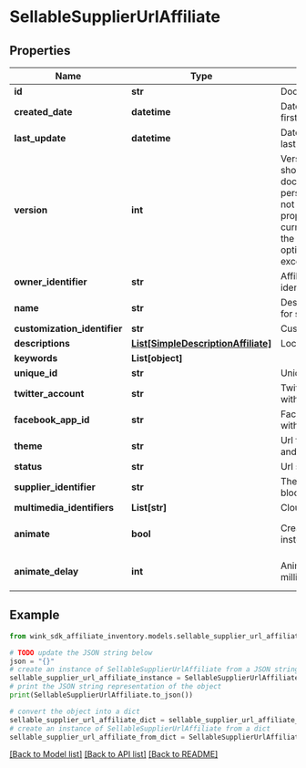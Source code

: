 # SellableSupplierUrlAffiliate


## Properties

Name | Type | Description | Notes
------------ | ------------- | ------------- | -------------
**id** | **str** | Document UUID | [optional] 
**created_date** | **datetime** | Datetime this record was first created | [optional] 
**last_update** | **datetime** | Datetime this record was last updated | [optional] 
**version** | **int** | Version property that shows how many times this document has been persisted. Document will not persist if the version property is less than current version property in the system. Result in an optimistic locking exception. | [optional] 
**owner_identifier** | **str** | AffiliateAccountLightweight identifier | 
**name** | **str** | Descriptive name of this url for seller use only | 
**customization_identifier** | **str** | Customization identifier | 
**descriptions** | [**List[SimpleDescriptionAffiliate]**](SimpleDescriptionAffiliate.md) | Localized link descriptions | 
**keywords** | **List[object]** |  | 
**unique_id** | **str** | Unique link id | 
**twitter_account** | **str** | Twitter account is used with OpenGraph data | [optional] 
**facebook_app_id** | **str** | Facebook APP ID is used with OpenGraph data | [optional] 
**theme** | **str** | Url theme controls the look and feel of the ad banner. | [optional] 
**status** | **str** | Url sell status | 
**supplier_identifier** | **str** | The entity supplying the blocking. Usually a hotel. | 
**multimedia_identifiers** | **List[str]** | Cloudinary identifiers | 
**animate** | **bool** | Create an animated gif instead of a list of images | [optional] [default to False]
**animate_delay** | **int** | Animation delay in milliseconds | [optional] [default to -1]

## Example

```python
from wink_sdk_affiliate_inventory.models.sellable_supplier_url_affiliate import SellableSupplierUrlAffiliate

# TODO update the JSON string below
json = "{}"
# create an instance of SellableSupplierUrlAffiliate from a JSON string
sellable_supplier_url_affiliate_instance = SellableSupplierUrlAffiliate.from_json(json)
# print the JSON string representation of the object
print(SellableSupplierUrlAffiliate.to_json())

# convert the object into a dict
sellable_supplier_url_affiliate_dict = sellable_supplier_url_affiliate_instance.to_dict()
# create an instance of SellableSupplierUrlAffiliate from a dict
sellable_supplier_url_affiliate_from_dict = SellableSupplierUrlAffiliate.from_dict(sellable_supplier_url_affiliate_dict)
```
[[Back to Model list]](../README.md#documentation-for-models) [[Back to API list]](../README.md#documentation-for-api-endpoints) [[Back to README]](../README.md)


